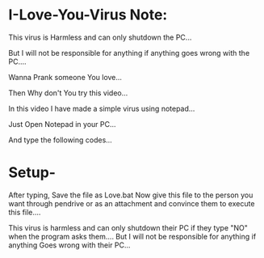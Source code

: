 # I-Love-You-Virus Note: 
This virus is Harmless and can only shutdown the PC...

But I will not be responsible for anything if anything goes wrong with the PC....

Wanna Prank someone You love...

Then Why don't You try this video...

In this video I have made a simple virus using notepad...

Just Open Notepad in your PC...

And type the following codes...

# Setup-

After typing, Save the file as Love.bat
Now give this file to the person you want through pendrive or as an attachment and convince them to execute this file....

This virus is harmless and can only shutdown their PC if they type "NO" when the program asks them....
But I will not be responsible for anything if anything Goes wrong with their PC...
